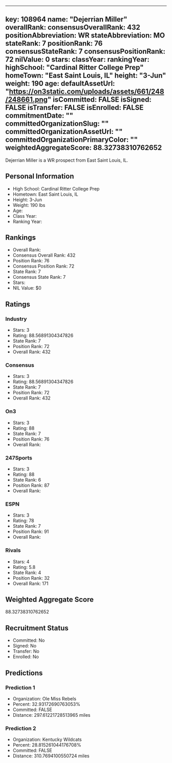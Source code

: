 ---
  key: 108964
  name: "Dejerrian Miller"
  overallRank: 
  consensusOverallRank: 432
  positionAbbreviation: WR
  stateAbbreviation: MO
  stateRank: 7
  positionRank: 76
  consensusStateRank: 7
  consensusPositionRank: 72
  nilValue: 0
  stars: 
  classYear: 
  rankingYear: 
  highSchool: "Cardinal Ritter College Prep"
  homeTown: "East Saint Louis, IL"
  height: "3-Jun"
  weight: 190
  age: 
  defaultAssetUrl: "https://on3static.com/uploads/assets/661/248/248661.png"
  isCommitted: FALSE
  isSigned: FALSE
  isTransfer: FALSE
  isEnrolled: FALSE
  commitmentDate: ""
  committedOrganizationSlug: ""
  committedOrganizationAssetUrl: ""
  committedOrganizationPrimaryColor: ""
  weightedAggregateScore: 88.32738310762652
  ---
  
  Dejerrian Miller is a WR prospect from East Saint Louis, IL.
  
  ## Personal Information
  - High School: Cardinal Ritter College Prep
  - Hometown: East Saint Louis, IL
  - Height: 3-Jun
  - Weight: 190 lbs
  - Age: 
  - Class Year: 
  - Ranking Year: 
  
  ## Rankings
  - Overall Rank: 
  - Consensus Overall Rank: 432
  - Position Rank: 76
  - Consensus Position Rank: 72
  - State Rank: 7
  - Consensus State Rank: 7
  - Stars: 
  - NIL Value: $0
  
  ## Ratings
  
  ### Industry
  - Stars: 3
  - Rating: 88.56891304347826
  - State Rank: 7
  - Position Rank: 72
  - Overall Rank: 432
  
  ### Consensus
  - Stars: 3
  - Rating: 88.56891304347826
  - State Rank: 7
  - Position Rank: 72
  - Overall Rank: 432
  
  ### On3
  - Stars: 3
  - Rating: 88
  - State Rank: 7
  - Position Rank: 76
  - Overall Rank: 
  
  ### 247Sports
  - Stars: 3
  - Rating: 88
  - State Rank: 6
  - Position Rank: 87
  - Overall Rank: 
  
  ### ESPN
  - Stars: 3
  - Rating: 78
  - State Rank: 7
  - Position Rank: 91
  - Overall Rank: 
  
  ### Rivals
  - Stars: 4
  - Rating: 5.8
  - State Rank: 4
  - Position Rank: 32
  - Overall Rank: 171
  
  ## Weighted Aggregate Score
  88.32738310762652
  
  ## Recruitment Status
  - Committed: No
  - Signed: No
  - Transfer: No
  - Enrolled: No
  
  
  
  ## Predictions
  
  ### Prediction 1
  - Organization: Ole Miss Rebels
  - Percent: 32.93172690763053%
  - Committed: FALSE
  - Distance: 297.61221728513965 miles
  
  ### Prediction 2
  - Organization: Kentucky Wildcats
  - Percent: 28.815261044176708%
  - Committed: FALSE
  - Distance: 310.7694100550724 miles
  